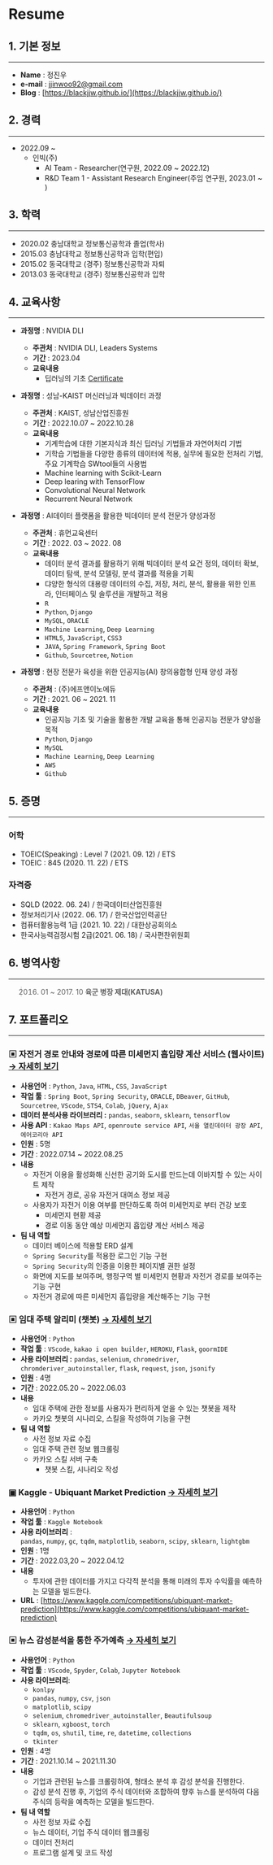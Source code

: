 # Resume

## 1. 기본 정보

---

- **Name** : 정진우
- **e-mail** : jjinwoo92@gmail.com
- **Blog** : [https://blackjjw.github.io/](https://blackjjw.github.io/)

## 2. 경력

---

- 2022.09 ~ 
  - 인빅(주) 
    - AI Team - Researcher(연구원, 2022.09 ~ 2022.12)
    - R&D Team 1 - Assistant Research Engineer(주임 연구원, 2023.01 ~ )

## 3. 학력

---

- 2020.02 충남대학교 정보통신공학과 졸업(학사)
- 2015.03 충남대학교 정보통신공학과 입학(편입)
- 2015.02 동국대학교 (경주) 정보통신공학과 자퇴
- 2013.03 동국대학교 (경주) 정보통신공학과 입학

## 4. 교육사항

---

- **과정명** : NVIDIA DLI
  - **주관처** : NVIDIA DLI, Leaders Systems
  - **기간** : 2023.04
  - **교육내용**
    - 딥러닝의 기초 [Certificate](img/cert/Certificate%20_Nvidia_%EB%94%A5%EB%9F%AC%EB%8B%9D%EC%9D%98_%EA%B8%B0%EC%B4%88.pdf)


- **과정명** : 성남-KAIST 머신러닝과 빅데이터 과정
    - **주관처** : KAIST, 성남산업진흥원
    - **기간** : 2022.10.07 ~ 2022.10.28 
    - **교육내용**
        - 기계학습에 대한 기본지식과 최신 딥러닝 기법들과 자연어처리 기법
        - 기학습 기법들을 다양한 종류의 데이터에 적용, 실무에 필요한 전처리 기법, 주요 기계학습 SWtool들의 사용법
        - Machine learning with Scikit-Learn
        - Deep learing with TensorFlow
        - Convolutional Neural Network
        - Recurrent Neural Network

- **과정명** : AI데이터 플랫폼을 활용한 빅데이터 분석 전문가 양성과정
    - **주관처** : 휴먼교육센터
    - **기간** : 2022. 03 ~ 2022. 08
    - **교육내용**
        - 데이터 분석 결과를 활용하기 위해 빅데이터 분석 요건 정의, 데이터 확보, 데이터 탐색, 분석 모델링, 분석 결과를 적용을 기획 
        - 댜양한 형식의 대용량 데이터의 수집, 저장, 처리, 분석, 활용을 위한 인프라, 인터페이스 및 솔루션을 개발하고 적용
        - `R`
        - `Python`, `Django`
        - `MySQL`, `ORACLE`
        - `Machine Learning`, `Deep Learning`
        - `HTML5`, `JavaScript`, `CSS3`
        - `JAVA`, `Spring Framework`, `Spring Boot`
        - `Github`, `Sourcetree`, `Notion`


- **과정명** : 현장 전문가 육성을 위한 인공지능(AI) 창의융합형 인재 양성 과정
    - **주관처** : (주)에프앤이노에듀
    - **기간** : 2021. 06 ~ 2021. 11
    - **교육내용**
        - 인공지능 기초 및 기술을 활용한 개발 교육을 통해 인공지능 전문가 양성을 목적
        - `Python`, `Django`
        - `MySQL`
        - `Machine Learning`, `Deep Learning`
        - `AWS`
        - `Github`

## 5. 증명

---
### 어학
- TOEIC(Speaking) : Level 7 (2021. 09. 12) / ETS
- TOEIC : 845 (2020. 11. 22) / ETS
### 자격증
- SQLD (2022. 06. 24) / 한국데이터산업진흥원
- 정보처리기사 (2022. 06. 17) / 한국산업인력공단
- 컴퓨터활용능력 1급 (2021. 10. 22) / 대한상공회의소
- 한국사능력검정시험 2급(2021. 06. 18)  / 국사편찬위원회

## 6. 병역사항

---

> 2016. 01 ~ 2017. 10 **육군 병장 제대(KATUSA)**

## 7. 포트폴리오

---

### ▣ 자전거 경로 안내와 경로에 따른 미세먼지 흡입량 계산 서비스 (웹사이트) [→ 자세히 보기](https://github.com/blackJJW/FineDust)

- **사용언어** : `Python`, `Java`, `HTML`, `CSS`, `JavaScript`
- **작업 툴** : `Spring Boot`, `Spring Security`, `ORACLE`, `DBeaver`, `GitHub`, `Sourcetree`, `VScode`, `STS4`, `Colab`, `jQuery`, `Ajax`
- **데이터 분석사용 라이브러리 :** `pandas`, `seaborn`, `sklearn`, `tensorflow`
- **사용 API** : `Kakao Maps API`, `openroute service API`, `서울 열린데이터 광장 API`, `에어코리아 API`
- **인원** : 5명
- **기간** : 2022.07.14 ~ 2022.08.25
- **내용**
    - 자전거 이용을 활성화해 신선한 공기와 도시를 만드는데 이바지할 수 있는 사이트 제작
        - 자전거 경로, 공유 자전거 대여소 정보 제공
    - 사용자가 자전거 이용 여부를 판단하도록 하여 미세먼지로 부터 건강 보호
        - 미세먼지 현황 제공
        - 경로 이동 동안 예상 미세먼지 흡입량 계산 서비스 제공
- **팀 내 역할**
    - 데이터 베이스에 적용할 ERD 설계
    - `Spring Security`를 적용한 로그인 기능 구현
    - `Spring Security`의 인증을 이용한 페이지별 권한 설정
    - 화면에 지도를 보여주며, 행정구역 별 미세먼지 현황과 자전거 경로를 보여주는 기능 구현
    - 자전거 경로에 따른 미세먼지 흡입량을 계산해주는 기능 구현

### ▣ 임대 주택 알리미 (챗봇) [→ 자세히 보기](https://github.com/blackJJW/chatbot_kakao_groom)

- **사용언어** : `Python`
- **작업 툴** : `VScode`, `kakao i open builder`, `HEROKU`, `Flask`, `goormIDE`
- **사용 라이브러리 :** `pandas`, `selenium`, `chromedriver`, `chromderiver_autoinstaller`, `flask`, `request`, `json`, `jsonify`
- **인원** : 4명
- **기간** : 2022.05.20 ~ 2022.06.03
- **내용**
    - 임대 주택에 관한 정보를 사용자가 편리하게 얻을 수 있는 챗봇을 제작
    - 카카오 챗봇의 시나리오, 스킬을 작성하여 기능을 구현
- **팀 내 역할**
    - 사전 정보 자료 수집
    - 임대 주택 관련 정보 웹크롤링
    - 카카오 스킬 서버 구축
        - 챗봇 스킬, 시나리오 작성

### ▣ Kaggle - Ubiquant Market Prediction [→ 자세히 보기](https://github.com/blackJJW/Kaggle/tree/main/ubiquant_prediction)

- **사용언어** : `Python`
- **작업 툴** : `Kaggle Notebook`
- **사용 라이브러리** : `pandas`, `numpy`, `gc`, `tqdm`, `matplotlib`, `seaborn`, `scipy`, `sklearn`, `lightgbm`
- **인원** : 1명
- **기간** : 2022.03,20 ~ 2022.04.12
- **내용**
    - 투자에 관한 데이터를 가지고 다각적 분석을 통해 미래의 투자 수익률을 예측하는 모델을 빌드한다.
- **URL** :  [https://www.kaggle.com/competitions/ubiquant-market-prediction](https://www.kaggle.com/competitions/ubiquant-market-prediction)

### ▣ 뉴스 감성분석을 통한 주가예측 [→ 자세히 보기](https://github.com/blackJJW/A-final)

- **사용언어** : `Python`
- **작업 툴** : `VScode`, `Spyder`, `Colab`, `Jupyter Notebook`
- **사용 라이브러리**:
    - `konlpy`
    - `pandas`, `numpy`, `csv`, `json`
    - `matplotlib`, `scipy`
    - `selenium`, `chromedriver_autoinstaller`, `Beautifulsoup`
    - `sklearn`, `xgboost`, `torch`
    - `tqdm`, `os`, `shutil`, `time`, `re`, `datetime`, `collections`
    - `tkinter`
- **인원** : 4명
- **기간** :  2021.10.14 ~ 2021.11.30
- **내용**
    - 기업과 관련된 뉴스를 크롤링하여, 형태소 분석 후 감성 분석을 진행한다.
    - 감성 분석 진행 후, 기업의 주식 데이터와 조합하여 향후 뉴스를 분석하여 다음 주식의 등락을 예측하는 모델을 빌드한다.
- **팀 내 역할**
    - 사전 정보 자료 수집
    - 뉴스 데이터, 기업 주식 데이터 웹크롤링
    - 데이터 전처리
    - 프로그램 설계 및 코드 작성
